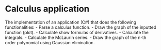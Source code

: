 # Calculus application
 The implementation of an application (C#) that does the following functionalities: - Parse a calculus function. - Draw the graph of the inputted function (plot). - Calculate show formulas of derivatives. - Calculate the integrals. - Calculate the McLaurin series. - Draw the graph of the n-th order polynomial using Gaussian elimination.
